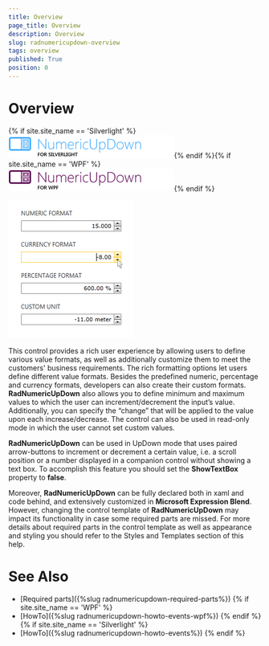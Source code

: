 ```yaml
---
title: Overview
page_title: Overview
description: Overview
slug: radnumericupdown-overview
tags: overview
published: True
position: 0
---
```


# Overview

{% if site.site_name == 'Silverlight' %}![](images/RadNumericUpDown_Overview.png){% endif %}{% if site.site_name == 'WPF' %}![](images/RadNumericUpDown_Overview_WPF.png){% endif %}

![](images/RadNumericUpDown_General.png)

This control provides a rich user experience by allowing users to define various value formats, as well as additionally customize them to meet the customers' business requirements. The rich formatting options let users define different value formats. Besides the predefined numeric, percentage and currency formats, developers can also create their custom formats. __RadNumericUpDown__ also allows you to define minimum and maximum values to which the user can increment/decrement the input’s value. Additionally, you can specify the “change” that will be applied to the value upon each increase/decrease. The control can also be used in read-only mode in which the user cannot set custom values.

__RadNumericUpDown__ can be used in UpDown mode that uses paired arrow-buttons to increment or decrement a certain value, i.e. a scroll position or a number displayed in a companion control without showing a text box. To accomplish this feature you should set the __ShowTextBox__ property to __false__.

Moreover, __RadNumericUpDown__ can be fully declared both in xaml and code behind, and extensively customized in __Microsoft Expression Blend__. However, changing the control template of __RadNumericUpDown__ may impact its functionality in case some required parts are missed. For more details about required parts in the control template as well as appearance and styling you should refer to the Styles and Templates section of this help. 

# See Also

 * [Required parts]({%slug radnumericupdown-required-parts%})
{% if site.site_name == 'WPF' %}
 * [HowTo]({%slug radnumericupdown-howto-events-wpf%})
{% endif %}
{% if site.site_name == 'Silverlight' %}
* [HowTo]({%slug radnumericupdown-howto-events%})
{% endif %}
